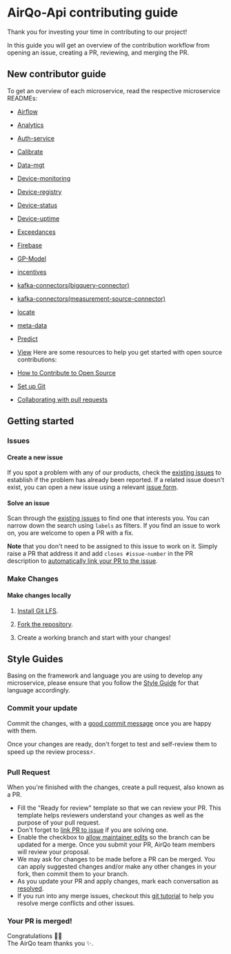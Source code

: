 # AirQo-Api contributing guide

Thank you for investing your time in contributing to our project!

In this guide you will get an overview of the contribution workflow from opening an issue, creating a PR, reviewing, and merging the PR.

## New contributor guide

To get an overview of each microservice, read the respective microservice READMEs:

- [Airflow](/src/airflow/README.md)
- [Analytics](/src/analytics/README.md)
- [Auth-service](/src/auth-service/README.md)
- [Calibrate](/src/calibrate/readme.md)
- [Data-mgt](/src/data-mgt/README.md)
- [Device-monitoring](/src/device-monitoring/README.md)
- [Device-registry](/src/device-registry/README.md)
- [Device-status](/src/device-status/README.md)
- [Device-uptime](/src/device-uptime/README.md)
- [Exceedances](/src/exceedances/README.md)
- [Firebase](/src/firebase/backup/README.md)
- [GP-Model](/src/gp-model/README.md)
- [incentives](/src/incentives/README.md)
- [kafka-connectors(bigquery-connector)](/src/kafka-connectors/bigquery-connector/README.md)
- [kafka-connectors(measurement-source-connector)](/src/kafka-connectors/measurements-source-connector/Readme.md)
- [locate](/src/locate/README.md)
- [meta-data](/src/meta-data/README.md)
- [Predict](/src/predict/README.md)
- [View](/src/view/README.md)
Here are some resources to help you get started with open source contributions:

- [How to Contribute to Open Source](https://opensource.guide/how-to-contribute/)
- [Set up Git](https://docs.github.com/en/get-started/quickstart/set-up-git)
- [Collaborating with pull requests](https://docs.github.com/en/github/collaborating-with-pull-requests)

## Getting started

### Issues

#### Create a new issue

If you spot a problem with any of our products, check the [existing issues](https://github.com/airqo-platform/AirQo-api/issues) to establish if the problem has already been reported. If a related issue doesn't exist, you can open a new issue using a relevant [issue form](https://github.com/airqo-platform/AirQo-api/issues/new/choose).

#### Solve an issue

Scan through the [existing issues](https://github.com/airqo-platform/AirQo-api/issues) to find one that interests you. You can narrow down the search using `labels` as filters. If you find an issue to work on, you are welcome to open a PR with a fix.

**Note** that you don't need to be assigned to this issue to work on it. Simply raise a PR that address it and add `closes #issue-number` in the PR description to [automatically link your PR to the issue](https://docs.github.com/en/issues/tracking-your-work-with-issues/linking-a-pull-request-to-an-issue#linking-a-pull-request-to-an-issue-using-a-keyword).

### Make Changes

#### Make changes locally

1. [Install Git LFS](https://docs.github.com/en/github/managing-large-files/versioning-large-files/installing-git-large-file-storage).

2. [Fork the repository](https://docs.github.com/en/github/getting-started-with-github/fork-a-repo#fork-an-example-repository).

3. Create a working branch and start with your changes!

## Style Guides
Basing on the framework and language you are using to develop any microservice, please ensure that you follow the [Style Guide](http://google.github.io/styleguide/) for that language accordingly. 

### Commit your update

Commit the changes, with a [good commit message](http://tbaggery.com/2008/04/19/a-note-about-git-commit-messages.html) once you are happy with them.

Once your changes are ready, don't forget to test and self-review them to speed up the review process:zap:.

### Pull Request

When you're finished with the changes, create a pull request, also known as a PR.

- Fill the "Ready for review" template so that we can review your PR. This template helps reviewers understand your changes as well as the purpose of your pull request.
- Don't forget to [link PR to issue](https://docs.github.com/en/issues/tracking-your-work-with-issues/linking-a-pull-request-to-an-issue) if you are solving one.
- Enable the checkbox to [allow maintainer edits](https://docs.github.com/en/github/collaborating-with-issues-and-pull-requests/allowing-changes-to-a-pull-request-branch-created-from-a-fork) so the branch can be updated for a merge.
  Once you submit your PR, AirQo team members will review your proposal.
- We may ask for changes to be made before a PR can be merged. You can apply suggested changes and/or make any other changes in your fork, then commit them to your branch.
- As you update your PR and apply changes, mark each conversation as [resolved](https://docs.github.com/en/github/collaborating-with-issues-and-pull-requests/commenting-on-a-pull-request#resolving-conversations).
- If you run into any merge issues, checkout this [git tutorial](https://github.com/skills/resolve-merge-conflicts) to help you resolve merge conflicts and other issues.

### Your PR is merged!

Congratulations :tada::tada: <br />
The AirQo team thanks you :sparkles:.
